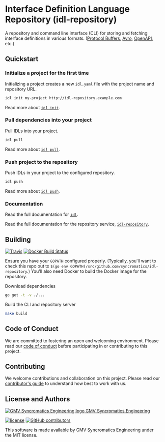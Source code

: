 # Interface Definition Language Repository (idl-repository)

A repository and command line interface (CLI) for storing and fetching interface definitions in various formats. ([Protocol Buffers][protobuf], [Avro][avro], [OpenAPI][openapi], etc.)

[protobuf]: https://developers.google.com/protocol-buffers/
[avro]: https://avro.apache.org/
[openapi]: https://swagger.io/docs/specification/about/

## Quickstart

### Initialize a project for the first time

Initializing a project creates a new `idl.yaml` file with the project name and repository URL.

```bash
idl init my-project http://idl-repository.example.com
```

Read more about [`idl init`][idl-init].

### Pull dependencies into your project

Pull IDLs into your project.

```bash
idl pull
```

Read more about [`idl pull`][idl-pull].

### Push project to the repository

Push IDLs in your project to the configured repository.

```bash
idl push
```

Read more about [`idl push`][idl-push].

### Documentation

Read the full documentation for [`idl`][idl].

Read the full documentation for the repository service, [`idl-repository`][idl-repository].

[idl]: docs/idl/idl.md
[idl-init]: docs/idl/idl_init.md
[idl-pull]: docs/idl/idl_pull.md
[idl-push]: docs/idl/idl_push.md
[idl-repository]: docs/idl-repository/idl-repository.md

## Building

[![Travis](https://img.shields.io/travis/syncromatics/idl-repository.svg)](https://travis-ci.org/syncromatics/idl-repository)
[![Docker Build Status](https://img.shields.io/docker/build/syncromatics/idl-repository.svg)](https://hub.docker.com/r/syncromatics/idl-repository/)

Ensure you have your `GOPATH` configured properly. (Typically, you'll want to check this repo out to `$(go env GOPATH)/src/github.com/syncromatics/idl-repository`.) You'll also need Docker to build the Docker image for the repository.

Download dependencies

```bash
go get -t -v ./...
```

Build the CLI and repository server

```bash
make build
```

## Code of Conduct

We are committed to fostering an open and welcoming environment. Please read our [code of conduct](CODE_OF_CONDUCT.md) before participating in or contributing to this project.

## Contributing

We welcome contributions and collaboration on this project. Please read our [contributor's guide](CONTRIBUTING.md) to understand how best to work with us.

## License and Authors

[![GMV Syncromatics Engineering logo](https://secure.gravatar.com/avatar/645145afc5c0bc24ba24c3d86228ad39?size=16) GMV Syncromatics Engineering](https://github.com/syncromatics)

[![license](https://img.shields.io/github/license/syncromatics/idl-repository.svg)](https://github.com/syncromatics/idl-repository/blob/master/LICENSE)
[![GitHub contributors](https://img.shields.io/github/contributors/syncromatics/idl-repository.svg)](https://github.com/syncromatics/idl-repository/graphs/contributors)

This software is made available by GMV Syncromatics Engineering under the MIT license.